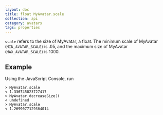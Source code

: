 ```yaml
---
layout: doc
title: float MyAvatar.scale 
collection: api
category: avatars
tags: properties
---
```


`scale` refers to the size of MyAvatar, a float. The minimum scale of MyAvatar (`MIN_AVATAR_SCALE`) is .05, and the maximum size of MyAvatar (`MAX_AVATAR_SCALE`) is 1000.

## Example

Using the JavaScript Console, run 

```
> MyAvatar.scale
< 1.336745023727417
> MyAvatar.decreaseSize()
< undefined
> MyAvatar.scale
< 1.2699077129364014
```